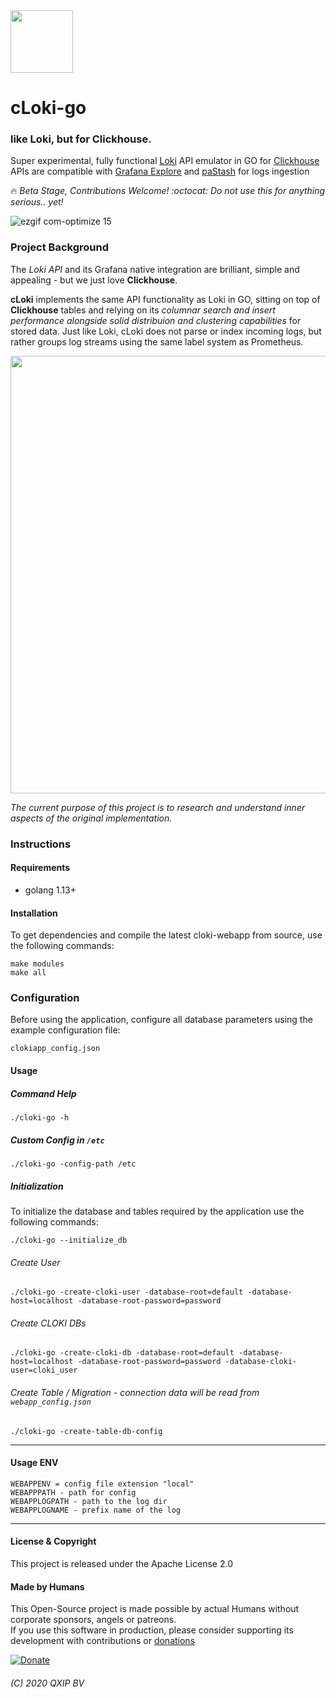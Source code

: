 <img src='https://user-images.githubusercontent.com/1423657/50455638-a8c41580-094f-11e9-8b43-dd0a9ae0f622.png' width=100>

# cLoki-go

### like Loki, but for Clickhouse.

Super experimental, fully functional [Loki](https://github.com/grafana/loki) API emulator in GO for [Clickhouse](https://clickhouse.yandex/)<br/>
APIs are compatible with [Grafana Explore](http://docs.grafana.org/features/explore/) and [paStash](https://github.com/sipcapture/paStash/wiki/Example:-Loki) for logs ingestion

:fire: *Beta Stage, Contributions Welcome! :octocat: Do not use this for anything serious.. yet!*

![ezgif com-optimize 15](https://user-images.githubusercontent.com/1423657/50496835-404e6480-0a33-11e9-87a4-aebb71a668a7.gif)

### Project Background

The *Loki API* and its Grafana native integration are brilliant, simple and appealing - but we just love **Clickhouse**. 

**cLoki** implements the same API functionality as Loki in GO, sitting on top of **Clickhouse** tables and relying on its *columnar search and insert performance alongside solid distribuion and clustering capabilities* for stored data. Just like Loki, cLoki does not parse or index incoming logs, but rather groups log streams using the same label system as Prometheus. 

<img src="https://user-images.githubusercontent.com/1423657/54091852-5ce91000-4385-11e9-849d-998c1e5d3243.png" width=700 />

*The current purpose of this project is to research and understand inner aspects of the original implementation.*


### Instructions

#### Requirements
* golang 1.13+

#### Installation
To get dependencies and compile the latest cloki-webapp from source, use the following commands:
```
make modules
make all
```

### Configuration
Before using the application, configure all database parameters using the example configuration file:
```
clokiapp_config.json
```

#### Usage
##### Command Help
```
./cloki-go -h
```
##### Custom Config in `/etc`
```
./cloki-go -config-path /etc
```

##### Initialization
To initialize the database and tables required by the application use the following commands:
```
./cloki-go --initialize_db
```

###### Create User
```
./cloki-go -create-cloki-user -database-root=default -database-host=localhost -database-root-password=password
```

###### Create CLOKI DBs
```
./cloki-go -create-cloki-db -database-root=default -database-host=localhost -database-root-password=password -database-cloki-user=cloki_user

```

<!--
###### Save it or edit the webapp_config.json manualy
```
./cloki-go -save-cloki-db-settings -database-host=localhost -database-cloki-config=cloki_config -database-cloki-user=cloki_user -database-cloki-password=cloki_password
```
-->

###### Create Table / Migration - connection data will be read from `webapp_config.json`
```
./cloki-go -create-table-db-config 
```

------------

#### Usage ENV
```
WEBAPPENV = config file extension "local" 
WEBAPPPATH - path for config
WEBAPPLOGPATH - path to the log dir
WEBAPPLOGNAME - prefix name of the log
```


----

#### License & Copyright
This project is released under the Apache License 2.0

#### Made by Humans
This Open-Source project is made possible by actual Humans without corporate sponsors, angels or patreons.<br>
If you use this software in production, please consider supporting its development with contributions or [donations](https://www.paypal.com/cgi-bin/webscr?cmd=_donations&business=donation%40sipcapture%2eorg&lc=US&item_name=SIPCAPTURE&no_note=0&currency_code=EUR&bn=PP%2dDonationsBF%3abtn_donateCC_LG%2egif%3aNonHostedGuest)

[![Donate](https://www.paypalobjects.com/en_US/i/btn/btn_donateCC_LG.gif)](https://www.paypal.com/cgi-bin/webscr?cmd=_donations&business=donation%40sipcapture%2eorg&lc=US&item_name=SIPCAPTURE&no_note=0&currency_code=EUR&bn=PP%2dDonationsBF%3abtn_donateCC_LG%2egif%3aNonHostedGuest) 

###### (C) 2020 QXIP BV
